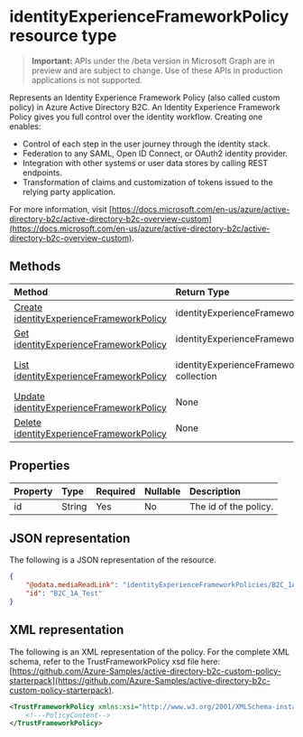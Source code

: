 # identityExperienceFrameworkPolicy resource type

> **Important:** APIs under the /beta version in Microsoft Graph are in preview and are subject to change. Use of these APIs in production applications is not supported.

Represents an Identity Experience Framework Policy (also called custom policy) in Azure Active Directory B2C.  An Identity Experience Framework Policy gives you full control over the identity workflow.  Creating one enables:

* Control of each step in the user journey through the identity stack.
* Federation to any SAML, Open ID Connect, or OAuth2 identity provider.
* Integration with other systems or user data stores by calling REST endpoints.
* Transformation of claims and customization of tokens issued to the relying party application.

For more information, visit [https://docs.microsoft.com/en-us/azure/active-directory-b2c/active-directory-b2c-overview-custom](https://docs.microsoft.com/en-us/azure/active-directory-b2c/active-directory-b2c-overview-custom).

## Methods

| Method       | Return Type  |Description|
|:---------------|:--------|:----------|
|[Create identityExperienceFrameworkPolicy](../api/identityexperienceframeworkpolicy_post_identityexperienceframeworkpolicy.md)|identityExperienceFrameworkPolicy|Create a new identityExperienceFrameworkPolicy.|
|[Get identityExperienceFrameworkPolicy](../api/identityexperienceframeworkpolicy_get.md) |identityExperienceFrameworkPolicy|Read properties of an existing identityExperienceFrameworkPolicy.|
|[List identityExperienceFrameworkPolicy](../api/identityexperienceframeworkpolicy_list.md)|identityExperienceFrameworkPolicy collection|List all identityExperienceFrameworkPolicies configured in a tenant.|
|[Update identityExperienceFrameworkPolicy](../api/identityexperienceframeworkpolicy_update.md)|None|Update an existing identityExperienceFrameworkPolicy.|
|[Delete identityExperienceFrameworkPolicy](../api/identityexperienceframeworkpolicy_delete.md)|None|Delete an existing identityExperienceFrameworkPolicy.|

## Properties

|Property|Type|Required|Nullable|Description|
|:---------------|:--------|:--------|:--------|:----------|
|id|String|Yes|No|The id of the policy.|

## JSON representation

The following is a JSON representation of the resource.

```json
{
    "@odata.mediaReadLink": "identityExperienceFrameworkPolicies/B2C_1A_Test/$value",
    "id": "B2C_1A_Test"
}
```

## XML representation

The following is an XML representation of the policy.  For the complete XML schema, refer to the TrustFrameworkPolicy xsd file here: [https://github.com/Azure-Samples/active-directory-b2c-custom-policy-starterpack](https://github.com/Azure-Samples/active-directory-b2c-custom-policy-starterpack).

```xml
<TrustFrameworkPolicy xmlns:xsi="http://www.w3.org/2001/XMLSchema-instance" xmlns:xsd="http://www.w3.org/2001/XMLSchema" xmlns="http://schemas.microsoft.com/online/cpim/schemas/2013/06" PolicySchemaVersion="0.3.0.0" TenantId="tenantName.onmicrosoft.com" PolicyId="B2C_1A_SocialAndLocalAccounts_Base">
    <!---PolicyContent-->
</TrustFrameworkPolicy>
```
